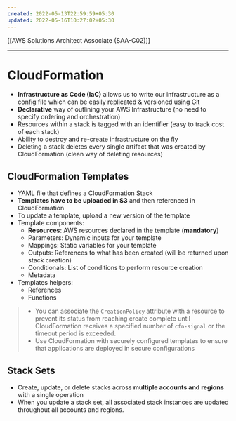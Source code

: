 ```yaml
---
created: 2022-05-13T22:59:59+05:30
updated: 2022-05-16T10:27:02+05:30
---
```

[[AWS Solutions Architect Associate (SAA-C02)]]

---
# CloudFormation
- **Infrastructure as Code (IaC)** allows us to write our infrastructure as a config file which can be easily replicated & versioned using Git
- **Declarative** way of outlining your AWS Infrastructure (no need to specify ordering and orchestration)
- Resources within a stack is tagged with an identifier (easy to track cost of each stack)
- Ability to destroy and re-create infrastructure on the fly
- Deleting a stack deletes every single artifact that was created by CloudFormation (clean way of deleting resources)

## CloudFormation Templates
- YAML file that defines a CloudFormation Stack
- **Templates have to be uploaded in S3** and then referenced in CloudFormation
- To update a template, upload a new version of the template
- Template components:
	- **Resources**: AWS resources declared in the template (**mandatory**)
	- Parameters: Dynamic inputs for your template
	- Mappings: Static variables for your template
	- Outputs: References to what has been created (will be returned upon stack creation)
	- Conditionals: List of conditions to perform resource creation
	- Metadata
-   Templates helpers:
    -   References
    -   Functions

> - You can associate the `CreationPolicy` attribute with a resource to prevent its status from reaching create complete until CloudFormation receives a specified number of `cfn-signal` or the timeout period is exceeded.
> - Use CloudFormation with securely configured templates to ensure that applications are deployed in secure configurations

## Stack Sets
-   Create, update, or delete stacks across **multiple accounts and regions** with a single operation
-   When you update a stack set, all associated stack instances are updated throughout all accounts and regions.